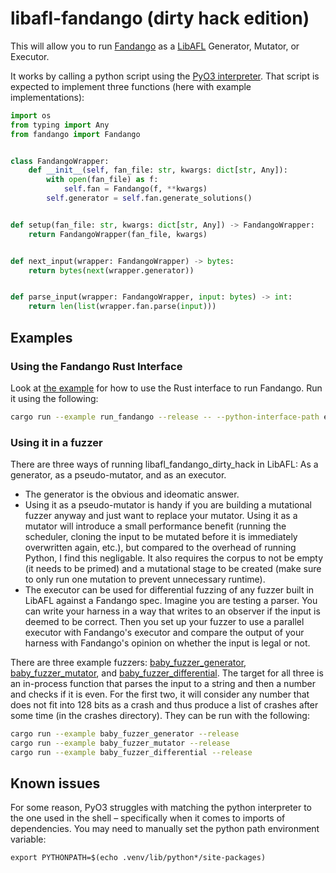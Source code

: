 # libafl-fandango (dirty hack edition)

This will allow you to run [Fandango](https://github.com/fandango-fuzzer/fandango) as a [LibAFL](https://github.com/aflplusplus/libafl) Generator, Mutator, or Executor.

It works by calling a python script using the [PyO3 interpreter](https://pyo3.rs). That script is expected to implement three functions (here with example implementations):

```python
import os
from typing import Any
from fandango import Fandango


class FandangoWrapper:
    def __init__(self, fan_file: str, kwargs: dict[str, Any]):
        with open(fan_file) as f:
            self.fan = Fandango(f, **kwargs)
        self.generator = self.fan.generate_solutions()


def setup(fan_file: str, kwargs: dict[str, Any]) -> FandangoWrapper:
    return FandangoWrapper(fan_file, kwargs)


def next_input(wrapper: FandangoWrapper) -> bytes:
    return bytes(next(wrapper.generator))


def parse_input(wrapper: FandangoWrapper, input: bytes) -> int:
    return len(list(wrapper.fan.parse(input)))
```

## Examples

### Using the Fandango Rust Interface

Look at [the example](./examples/run_fandango.rs) for how to use the Rust interface to run Fandango. Run it using the following:

```bash
cargo run --example run_fandango --release -- --python-interface-path examples/run_fandango.py --fandango-file  examples/even_numbers.fan
```

### Using it in a fuzzer

There are three ways of running libafl_fandango_dirty_hack in LibAFL: As a generator, as a pseudo-mutator, and as an executor.

- The generator is the obvious and ideomatic answer.
- Using it as a pseudo-mutator is handy if you are building a mutational fuzzer anyway and just want to replace your mutator. Using it as a mutator will introduce a small performance benefit (running the scheduler, cloning the input to be mutated before it is immediately overwritten again, etc.), but compared to the overhead of running Python, I find this negligable. It also requires the corpus to not be empty (it needs to be primed) and a mutational stage to be created (make sure to only run one mutation to prevent unnecessary runtime).
- The executor can be used for differential fuzzing of any fuzzer built in LibAFL against a Fandango spec. Imagine you are testing a parser. You can write your harness in a way that writes to an observer if the input is deemed to be correct. Then you set up your fuzzer to use a parallel executor with Fandango's executor and compare the output of your harness with Fandango's opinion on whether the input is legal or not.

There are three example fuzzers: [baby_fuzzer_generator](./examples/baby_fuzzer_generator.rs), [baby_fuzzer_mutator](./examples/baby_fuzzer_mutator.rs), and [baby_fuzzer_differential](./examples/baby_fuzzer_differential.rs). The target for all three is an in-process function that parses the input to a string and then a number and checks if it is even. For the first two, it will consider any number that does not fit into 128 bits as a crash and thus produce a list of crashes after some time (in the crashes directory). They can be run with the following:

```bash
cargo run --example baby_fuzzer_generator --release
cargo run --example baby_fuzzer_mutator --release
cargo run --example baby_fuzzer_differential --release
```

## Known issues
For some reason, PyO3 struggles with matching the python interpreter to the one used in the shell – specifically when it comes to imports of dependencies. You may need to manually set the python path environment variable:

```
export PYTHONPATH=$(echo .venv/lib/python*/site-packages)
```
